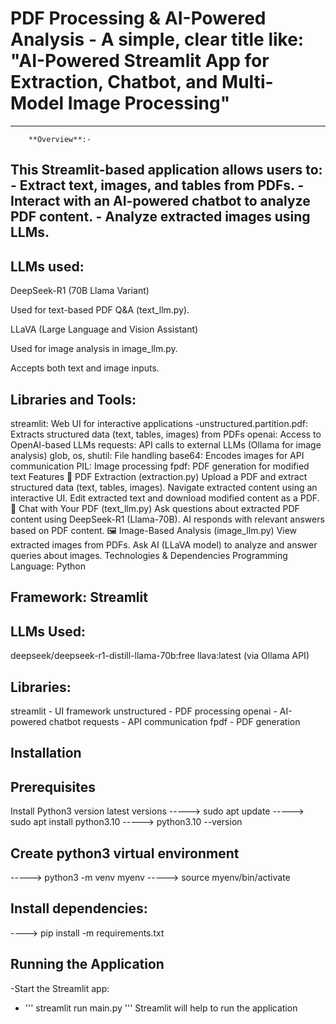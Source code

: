 # PDF Processing & AI-Powered Analysis - A simple, clear title like: "AI-Powered Streamlit App for Extraction, Chatbot, and Multi-Model Image Processing"
--------------------------------------------------------------------------------------------------------------------------------------------------------------------------------------------------------------------------------------------
        **Overview**:-
This Streamlit-based application allows users to: - Extract text, images, and tables from PDFs. - Interact with an AI-powered chatbot to analyze PDF content. - Analyze extracted images using LLMs.
----------------------------------------------------------------------------------------------------------------------
LLMs used:
----------
DeepSeek-R1 (70B Llama Variant)

Used for text-based PDF Q&A (text_llm.py).

LLaVA (Large Language and Vision Assistant)

Used for image analysis in image_llm.py.

Accepts both text and image inputs.

Libraries and Tools:
--------------------
streamlit: Web UI for interactive applications -unstructured.partition.pdf: Extracts structured data (text, tables, images) from PDFs
openai: Access to OpenAI-based LLMs
requests: API calls to external LLMs (Ollama for image analysis)
glob, os, shutil: File handling
base64: Encodes images for API communication
PIL: Image processing
fpdf: PDF generation for modified text
Features
📄 PDF Extraction (extraction.py)
Upload a PDF and extract structured data (text, tables, images).
Navigate extracted content using an interactive UI.
Edit extracted text and download modified content as a PDF.
🤖 Chat with Your PDF (text_llm.py)
Ask questions about extracted PDF content using DeepSeek-R1 (Llama-70B).
AI responds with relevant answers based on PDF content.
🖼️ Image-Based Analysis (image_llm.py)
View extracted images from PDFs.
Ask AI (LLaVA model) to analyze and answer queries about images.
Technologies & Dependencies
Programming Language: Python

Framework: Streamlit
----------
LLMs Used:
----------
deepseek/deepseek-r1-distill-llama-70b:free
llava:latest (via Ollama API)

Libraries:
---------
streamlit - UI framework
unstructured - PDF processing
openai - AI-powered chatbot
requests - API communication
fpdf - PDF generation

Installation
------------
Prerequisites
-------------
Install Python3 version latest versions
----->  sudo apt update
----->  sudo apt install python3.10
----->  python3.10 --version

Create python3 virtual environment
----------------------------------
----->   python3 -m venv myenv
----->   source myenv/bin/activate

Install dependencies:
---------------------

---->  pip install -m requirements.txt

Running the Application
-----------------------
-Start the Streamlit app:
  - ''' streamlit run main.py '''
Streamlit will help to run the application
